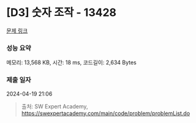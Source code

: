 # [D3] 숫자 조작 - 13428 

[문제 링크](https://swexpertacademy.com/main/code/problem/problemDetail.do?contestProbId=AX4EJPs68IkDFARe) 

### 성능 요약

메모리: 13,568 KB, 시간: 18 ms, 코드길이: 2,634 Bytes

### 제출 일자

2024-04-19 21:06



> 출처: SW Expert Academy, https://swexpertacademy.com/main/code/problem/problemList.do